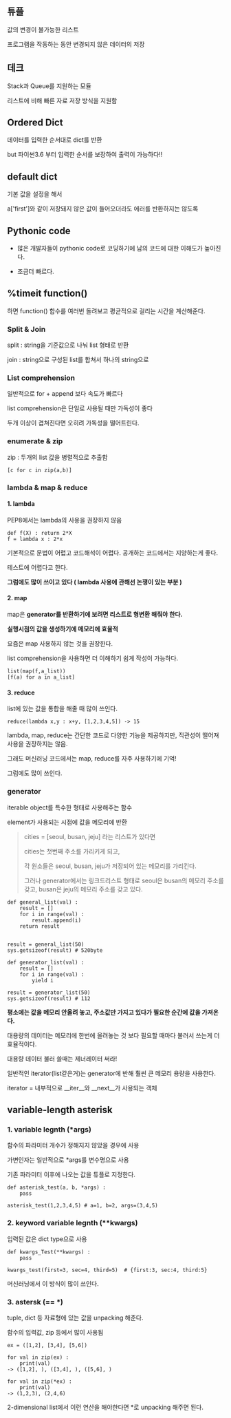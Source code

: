 ## 튜플

값의 변경이 불가능한 리스트

프로그램을 작동하는 동안 변경되지 않은 데이터의 저장




## 데크

Stack과 Queue를 지원하는 모듈

리스트에 비해 빠른 자료 저장 방식을 지원함



## Ordered Dict

데이터를 입력한 순서대로 dict를 반환

but 파이썬3.6 부터 입력한 순서를 보장하여 출력이 가능하다!!



## default dict

기본 값을 설정을 해서 

a['first']와 같이 저장돼지 않은 값이 들어오더라도 에러를 반환하지는 않도록



## Pythonic code

- 많은 개발자들이 pythonic code로 코딩하기에 남의 코드에 대한 이해도가 높아진다.

- 조금더 빠르다.




## **%timeit function()**

하면 function() 함수를 여러번 돌려보고 평균적으로 걸리는 시간을 계산해준다.



### Split & Join

split : string을 기준값으로 나눠 list 형태로 반환

join : string으로 구성된 list를 합쳐서 하나의 string으로



### List comprehension

일반적으로 for + append 보다 속도가 빠르다

list comprehension은 단일로 사용될 때만 가독성이 좋다

두개 이상이 겹쳐진다면 오히려 가독성을 떨어트린다.



### enumerate & zip

zip : 두개의 list 값을 병렬적으로 추출함

```
[c for c in zip(a,b)]
```



### lambda & map & reduce



#### 1. lambda

PEP8에서는 lambda의 사용을 권장하지 않음

```
def f(X) : return 2*X
f = lambda x : 2*x	
```

기본적으로 문법이 어렵고 코드해석이 어렵다. 공개하는 코드에서는 지양하는게 좋다.

테스트에 어렵다고 한다.

**그럼에도 많이 쓰이고 있다 ( lambda 사용에 관해선 논쟁이 있는 부분 )**



#### 2. map

map은 **generator를 반환하기에 보려면 리스트로 형변환 해줘야 한다.**

**실행시점의 값을 생성하기에 메모리에 효율적**

요즘은 map 사용하지 않는 것을 권장한다. 

list comprehension을 사용하면 더 이해하기 쉽게 작성이 가능하다.

``` 
list(map(f,a_list)) 
[f(a) for a in a_list]
```



#### 3. reduce

list에 있는 값을 통합을 해줄 때 많이 쓰인다.

```
reduce(lambda x,y : x+y, [1,2,3,4,5]) -> 15
```

lambda, map, reduce는 간단한 코드로 다양한 기능을 제공하지만, 직관성이 떨어져 사용을 권장하지는 않음.

그래도 머신러닝 코드에서는 map, reduce를 자주 사용하기에 기억!


그럼에도 많이 쓰인다.




### generator

iterable object를 특수한 형태로 사용해주는 함수

element가 사용되는 시점에 값을 메모리에 반환

> cities = [seoul, busan, jeju] 라는 리스트가 있다면
>
> cities는 첫번째 주소를 가리키게 되고,
>
> 각 원소들은 seoul, busan, jeju가 저장되어 있는 메모리를 가리킨다.
>
> 그러나 generator에서는 링크드리스트 형태로 seoul은 busan의 메모리 주소를 갖고, busan은 jeju의 메모리 주소를 갖고 있다.
>



```
def general_list(val) :
	result = []
	for i in range(val) :
		result.append(i)
	return result


result = general_list(50)
sys.getsizeof(result) # 520byte
```



```
def generator_list(val) :
	result = []
	for i in range(val) :
		yield i

result = generator_list(50)
sys.getsizeof(result) # 112
```



**평소에는 값을 메모리 안올려 놓고, 주소값만 가지고 있다가 필요한 순간에 값을 가져온다.**



대용량의 데이터는 메모리에 한번에 올려놓는 것 보다 필요할 때마다 불러서 쓰는게 더 효율적이다.

대용량 데이터 불러 쓸때는 제너레이터 써라!



일반적인 iterator(list같은거)는 generator에 반해 훨씬 큰 메모리 용량을 사용한다.

iterator = 내부적으로 __iter__와 __next__가 사용되는 객체



## variable-length asterisk



### 1. variable legnth (*args)

함수의 파라미터 개수가 정해지지 않았을 경우에 사용

가변인자는 일반적으로 *args를 변수명으로 사용

기존 파라미터 이후에 나오는 값을 튜플로 지정한다.

```
def asterisk_test(a, b, *args) :
	pass

asterisk_test(1,2,3,4,5) # a=1, b=2, args=(3,4,5)
```



### 2. keyword variable legnth (**kwargs)

입력된 값은 dict type으로 사용

```
def kwargs_Test(**kwargs) :
	pass

kwargs_test(first=3, sec=4, third=5)  # {first:3, sec:4, third:5}
```

머신러닝에서 이 방식이 많이 쓰인다.



### 3. astersk (== *)

tuple, dict 등 자료형에 있는 값을 unpacking 해준다.

함수의 입력값, zip 등에서 많이 사용됨

```
ex = ([1,2], [3,4], [5,6])

for val in zip(ex) :
	print(val)
-> ([1,2], ), ([3,4], ), ([5,6], )

for val in zip(*ex) :
	print(val)
-> (1,2,3), (2,4,6)
```

2-dimensional list에서 이런 연산을 해야한다면 *로 unpacking 해주면 된다.
